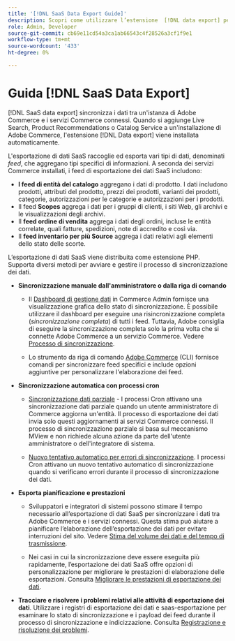 ```yaml
---
title: '[!DNL SaaS Data Export Guide]'
description: Scopri come utilizzare l’estensione  [!DNL data export] per i servizi SaaS di Adobe Commerce che sincronizza i dati tra Adobe Commerce e i servizi Commerce connessi.
role: Admin, Developer
source-git-commit: cb69e11cd54a3ca1ab66543c4f28526a3cf1f9e1
workflow-type: tm+mt
source-wordcount: '433'
ht-degree: 0%

---
```


# Guida [!DNL SaaS Data Export]

[!DNL SaaS data export] sincronizza i dati tra un&#39;istanza di Adobe Commerce e i servizi Commerce connessi. Quando si aggiunge Live Search, Product Recommendations o Catalog Service a un&#39;installazione di Adobe Commerce, l&#39;estensione [!DNL Data export] viene installata automaticamente.

L&#39;esportazione di dati SaaS raccoglie ed esporta vari tipi di dati, denominati _feed_, che aggregano tipi specifici di informazioni. A seconda dei servizi Commerce installati, i feed di esportazione dei dati SaaS includono:

- **I feed di entità del catalogo** aggregano i dati di prodotto. I dati includono prodotti, attributi del prodotto, prezzi dei prodotti, varianti dei prodotti, categorie, autorizzazioni per le categorie e autorizzazioni per i prodotti.
- Il feed **Scopes** aggrega i dati per i gruppi di clienti, i siti Web, gli archivi e le visualizzazioni degli archivi.
- Il **feed ordine di vendita** aggrega i dati degli ordini, incluse le entità correlate, quali fatture, spedizioni, note di accredito e così via.
- Il **feed inventario per più Source** aggrega i dati relativi agli elementi dello stato delle scorte.

L’esportazione di dati SaaS viene distribuita come estensione PHP. Supporta diversi metodi per avviare e gestire il processo di sincronizzazione dei dati.

- **Sincronizzazione manuale dall&#39;amministratore o dalla riga di comando**

   - Il [Dashboard di gestione dati](https://experienceleague.adobe.com/it/docs/commerce-admin/systems/data-transfer/data-dashboard) in Commerce Admin fornisce una visualizzazione grafica dello stato di sincronizzazione. È possibile utilizzare il dashboard per eseguire una risincronizzazione completa (_sincronizzazione completa_) di tutti i feed. Tuttavia, Adobe consiglia di eseguire la sincronizzazione completa solo la prima volta che si connette Adobe Commerce a un servizio Commerce. Vedere [Processo di sincronizzazione](data-synchronization.md).

   - Lo strumento da riga di comando [Adobe Commerce](https://experienceleague.adobe.com/it/docs/commerce-operations/configuration-guide/cli/config-cli) (CLI) fornisce comandi per sincronizzare feed specifici e include opzioni aggiuntive per personalizzare l&#39;elaborazione dei feed.

- **Sincronizzazione automatica con processi cron**

   - [Sincronizzazione dati parziale](data-synchronization.md#partial-synchronization-with-cron-jobs) - I processi Cron attivano una sincronizzazione dati parziale quando un utente amministratore di Commerce aggiorna un&#39;entità. Il processo di esportazione dei dati invia solo questi aggiornamenti ai servizi Commerce connessi. Il processo di sincronizzazione parziale si basa sul meccanismo MView e non richiede alcuna azione da parte dell&#39;utente amministratore o dell&#39;integratore di sistema.

   - [Nuovo tentativo automatico per errori di sincronizzazione](data-synchronization.md#failed-items-sync-for-error-recovery). I processi Cron attivano un nuovo tentativo automatico di sincronizzazione quando si verificano errori durante il processo di sincronizzazione dei dati.

- **Esporta pianificazione e prestazioni**

   - Sviluppatori e integratori di sistemi possono stimare il tempo necessario all’esportazione di dati SaaS per sincronizzare i dati tra Adobe Commerce e i servizi connessi. Questa stima può aiutare a pianificare l’elaborazione dell’esportazione dei dati per evitare interruzioni del sito. Vedere [Stima del volume dei dati e del tempo di trasmissione](estimate-data-volume-sync-time.md).

   - Nei casi in cui la sincronizzazione deve essere eseguita più rapidamente, l’esportazione dei dati SaaS offre opzioni di personalizzazione per migliorare le prestazioni di elaborazione delle esportazioni. Consulta [Migliorare le prestazioni di esportazione dei dati](customize-export-processing.md).

- **Tracciare e risolvere i problemi relativi alle attività di esportazione dei dati**. Utilizzare i registri di esportazione dei dati e saas-esportazione per esaminare lo stato di sincronizzazione e i payload dei feed durante il processo di sincronizzazione e indicizzazione. Consulta [Registrazione e risoluzione dei problemi](troubleshooting-logging.md).
